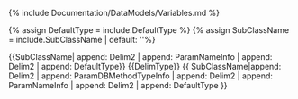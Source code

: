 {% include Documentation/DataModels/Variables.md %}

{% assign DefaultType = include.DefaultType %}
{% assign SubClassName = include.SubClassName | default: ''%}

{{SubClassName| append: Delim2 | append: ParamNameInfo | append: Delim2 | append: DefaultType}}
{{DelimType}}
{{ SubClassName|append: Delim2 | append: ParamDBMethodTypeInfo | append: Delim2 | append: ParamNameInfo | append: Delim2 | append: DefaultType }}